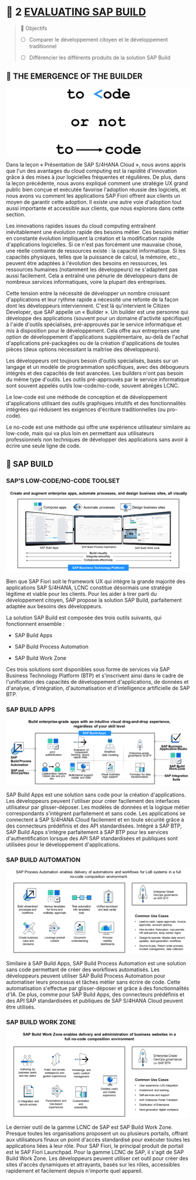 # 🌸 2 [EVALUATING SAP BUILD](https://learning.sap.com/learning-journeys/practicing-clean-core-extensibility-for-sap-s-4hana-cloud/evaluating-sap-build_d6aca950-1bda-4d3f-abd6-337924f5a802)

> 🌺 Objectifs
>
> - [ ] Comparer le développement citoyen et le développement traditionnel
>
> - [ ] Différencier les différents produits de la solution SAP Build

## 🌸 THE EMERGENCE OF THE BUILDER

![](./assets/Builder_Image.png)

Dans la leçon « Présentation de SAP S/4HANA Cloud », nous avons appris que l'un des avantages du cloud computing est la rapidité d'innovation grâce à des mises à jour logicielles fréquentes et régulières. De plus, dans la leçon précédente, nous avons expliqué comment une stratégie UX grand public bien conçue et exécutée favorise l'adoption réussie des logiciels, et nous avons vu comment les applications SAP Fiori offrent aux clients un moyen de garantir cette adoption. Il existe une autre voie d'adoption tout aussi importante et accessible aux clients, que nous explorons dans cette section.

Les innovations rapides issues du cloud computing entraînent inévitablement une évolution rapide des besoins métier. Ces besoins métier en constante évolution impliquent la création et la modification rapide d'applications logicielles. Si ce n'est pas forcément une mauvaise chose, une réelle contrainte de ressources existe : la capacité informatique. Si les capacités physiques, telles que la puissance de calcul, la mémoire, etc., peuvent être adaptées à l'évolution des besoins en ressources, les ressources humaines (notamment les développeurs) ne s'adaptent pas aussi facilement. Cela a entraîné une pénurie de développeurs dans de nombreux services informatiques, voire la plupart des entreprises.

Cette tension entre la nécessité de développer un nombre croissant d'applications et leur rythme rapide a nécessité une refonte de la façon dont les développeurs interviennent. C'est là qu'intervient le Citizen Developer, que SAP appelle un « Builder ». Un builder est une personne qui développe des applications (souvent pour un domaine d'activité spécifique) à l'aide d'outils spécialisés, pré-approuvés par le service informatique et mis à disposition pour le développement. Cela offre aux entreprises une option de développement d'applications supplémentaire, au-delà de l'achat d'applications pré-packagées ou de la création d'applications de toutes pièces (deux options nécessitant la maîtrise des développeurs).

Les développeurs ont toujours besoin d'outils spécialisés, basés sur un langage et un modèle de programmation spécifiques, avec des débogueurs intégrés et des capacités de test avancées. Les builders n'ont pas besoin du même type d'outils. Les outils pré-approuvés par le service informatique sont souvent appelés outils low-code/no-code, souvent abrégés LCNC.

Le low-code est une méthode de conception et de développement d'applications utilisant des outils graphiques intuitifs et des fonctionnalités intégrées qui réduisent les exigences d'écriture traditionnelles (ou pro-code).

Le no-code est une méthode qui offre une expérience utilisateur similaire au low-code, mais qui va plus loin en permettant aux utilisateurs professionnels non techniques de développer des applications sans avoir à écrire une seule ligne de code.

## 🌸 SAP BUILD

### SAP'S LOW-CODE/NO-CODE TOOLSET

![](./assets/SAPBuild_Image.png)

Bien que SAP Fiori soit le framework UX qui intègre la grande majorité des applications SAP S/4HANA, LCNC constitue désormais une stratégie légitime et viable pour les clients. Pour les aider à tirer parti du développement citoyen, SAP propose la solution SAP Build, parfaitement adaptée aux besoins des développeurs.

La solution SAP Build est composée des trois outils suivants, qui fonctionnent ensemble :

- SAP Build Apps

- SAP Build Process Automation

- SAP Build Work Zone

Ces trois solutions sont disponibles sous forme de services via SAP Business Technology Platform (BTP) et s'inscrivent ainsi dans le cadre de l'unification des capacités de développement d'applications, de données et d'analyse, d'intégration, d'automatisation et d'intelligence artificielle de SAP BTP.

### SAP BUILD APPS

![](./assets/SAPBuildApps_Image.png)

SAP Build Apps est une solution sans code pour la création d'applications. Les développeurs peuvent l'utiliser pour créer facilement des interfaces utilisateur par glisser-déposer. Les modèles de données et la logique métier correspondants s'intègrent parfaitement et sans code. Les applications se connectent à SAP S/4HANA Cloud facilement et en toute sécurité grâce à des connecteurs prédéfinis et des API standardisées. Intégré à SAP BTP, SAP Build Apps s'intègre parfaitement à SAP BTP pour les services d'authentification lorsque des API SAP standardisées et publiques sont utilisées pour le développement d'applications.

### SAP BUILD AUTOMATION

![](./assets/SAPBuildProcessAuto_Image.png)

Similaire à SAP Build Apps, SAP Build Process Automation est une solution sans code permettant de créer des workflows automatisés. Les développeurs peuvent utiliser SAP Build Process Automation pour automatiser leurs processus et tâches métier sans écrire de code. Cette automatisation s'effectue par glisser-déposer et grâce à des fonctionnalités d'IA. De plus, comme pour SAP Build Apps, des connecteurs prédéfinis et des API SAP standardisées et publiques de SAP S/4HANA Cloud peuvent être utilisés.

### SAP BUILD WORK ZONE

![](./assets/SAPBuildWorkZone_Image.png)

Le dernier outil de la gamme LCNC de SAP est SAP Build Work Zone. Presque toutes les organisations proposent un ou plusieurs portails, offrant aux utilisateurs finaux un point d'accès standardisé pour exécuter toutes les applications liées à leur rôle. Pour SAP Fiori, le principal produit de portail est le SAP Fiori Launchpad. Pour la gamme LCNC de SAP, il s'agit de SAP Build Work Zone. Les développeurs peuvent utiliser cet outil pour créer des sites d'accès dynamiques et attrayants, basés sur les rôles, accessibles rapidement et facilement depuis n'importe quel appareil.
